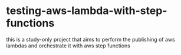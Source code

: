 # testing-aws-lambda-with-step-functions
this is a study-only project that aims to perform the publishing of aws lambdas and orchestrate it with aws step functions
